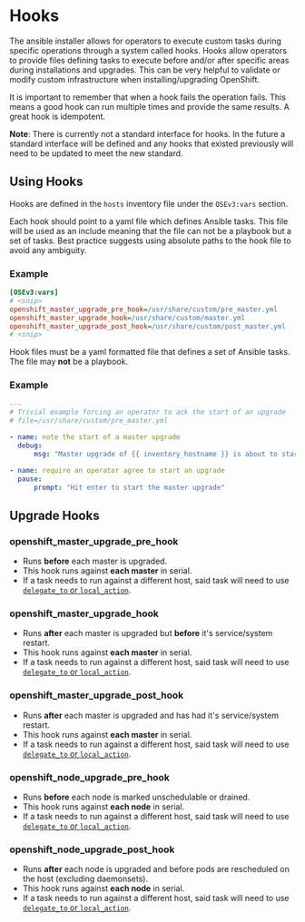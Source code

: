 # Hooks

The ansible installer allows for operators to execute custom tasks during
specific operations through a system called hooks. Hooks allow operators to
provide files defining tasks to execute before and/or after specific areas
during installations and upgrades. This can be very helpful to validate
or modify custom infrastructure when installing/upgrading OpenShift.

It is important to remember that when a hook fails the operation fails. This
means a good hook can run multiple times and provide the same results. A great
hook is idempotent.

**Note**: There is currently not a standard interface for hooks. In the future
a standard interface will be defined and any hooks that existed previously will
need to be updated to meet the new standard.

## Using Hooks

Hooks are defined in the ``hosts`` inventory file under the ``OSEv3:vars``
section.

Each hook should point to a yaml file which defines Ansible tasks. This file
will be used as an include meaning that the file can not be a playbook but
a set of tasks. Best practice suggests using absolute paths to the hook file to avoid any ambiguity.

### Example
```ini
[OSEv3:vars]
# <snip>
openshift_master_upgrade_pre_hook=/usr/share/custom/pre_master.yml
openshift_master_upgrade_hook=/usr/share/custom/master.yml
openshift_master_upgrade_post_hook=/usr/share/custom/post_master.yml
# <snip>
```

Hook files must be a yaml formatted file that defines a set of Ansible tasks.
The file may **not** be a playbook.

### Example
```yaml
---
# Trivial example forcing an operator to ack the start of an upgrade
# file=/usr/share/custom/pre_master.yml

- name: note the start of a master upgrade
  debug:
      msg: "Master upgrade of {{ inventory_hostname }} is about to start"

- name: require an operator agree to start an upgrade
  pause:
      prompt: "Hit enter to start the master upgrade"
```

## Upgrade Hooks

### openshift_master_upgrade_pre_hook
- Runs **before** each master is upgraded.
- This hook runs against **each master** in serial.
- If a task needs to run against a different host, said task will need to use [``delegate_to`` or ``local_action``](http://docs.ansible.com/ansible/playbooks_delegation.html#delegation).

### openshift_master_upgrade_hook
- Runs **after** each master is upgraded but **before** it's service/system restart.
- This hook runs against **each master** in serial.
- If a task needs to run against a different host, said task will need to use [``delegate_to`` or ``local_action``](http://docs.ansible.com/ansible/playbooks_delegation.html#delegation).


### openshift_master_upgrade_post_hook
- Runs **after** each master is upgraded and has had it's service/system restart.
- This hook runs against **each master** in serial.
- If a task needs to run against a different host, said task will need to use [``delegate_to`` or ``local_action``](http://docs.ansible.com/ansible/playbooks_delegation.html#delegation).

### openshift_node_upgrade_pre_hook
- Runs **before** each node is marked unschedulable or drained.
- This hook runs against **each node** in serial.
- If a task needs to run against a different host, said task will need to use [``delegate_to`` or ``local_action``](http://docs.ansible.com/ansible/playbooks_delegation.html#delegation).

### openshift_node_upgrade_post_hook
- Runs **after** each node is upgraded and before pods are rescheduled on the host (excluding daemonsets).
- This hook runs against **each node** in serial.
- If a task needs to run against a different host, said task will need to use [``delegate_to`` or ``local_action``](http://docs.ansible.com/ansible/playbooks_delegation.html#delegation).
